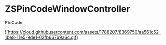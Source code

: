 # ZSPinCodeWindowController
PinCode


![https://cloud.githubusercontent.com/assets/1788207/8369750/aa561c52-1be8-11e5-9de1-02fb66769a6c.gif]
